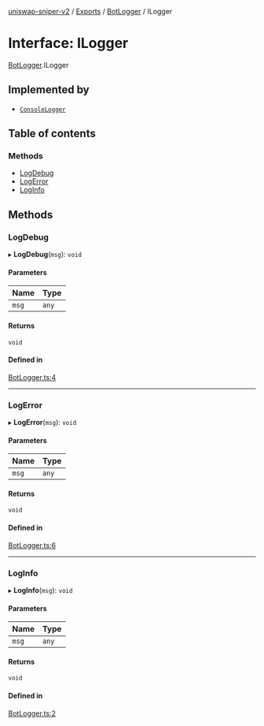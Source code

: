 [uniswap-sniper-v2](../README.md) / [Exports](../modules.md) / [BotLogger](../modules/BotLogger.md) / ILogger

# Interface: ILogger

[BotLogger](../modules/BotLogger.md).ILogger

## Implemented by

- [`ConsoleLogger`](../classes/BotLogger.ConsoleLogger.md)

## Table of contents

### Methods

- [LogDebug](BotLogger.ILogger.md#logdebug)
- [LogError](BotLogger.ILogger.md#logerror)
- [LogInfo](BotLogger.ILogger.md#loginfo)

## Methods

### LogDebug

▸ **LogDebug**(`msg`): `void`

#### Parameters

| Name | Type |
| :------ | :------ |
| `msg` | `any` |

#### Returns

`void`

#### Defined in

[BotLogger.ts:4](https://github.com/paloma87/Uniswap-Sniper-V2/blob/bdfc316/src/BotLogger.ts#L4)

___

### LogError

▸ **LogError**(`msg`): `void`

#### Parameters

| Name | Type |
| :------ | :------ |
| `msg` | `any` |

#### Returns

`void`

#### Defined in

[BotLogger.ts:6](https://github.com/paloma87/Uniswap-Sniper-V2/blob/bdfc316/src/BotLogger.ts#L6)

___

### LogInfo

▸ **LogInfo**(`msg`): `void`

#### Parameters

| Name | Type |
| :------ | :------ |
| `msg` | `any` |

#### Returns

`void`

#### Defined in

[BotLogger.ts:2](https://github.com/paloma87/Uniswap-Sniper-V2/blob/bdfc316/src/BotLogger.ts#L2)
